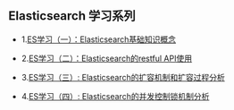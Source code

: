 ## Elasticsearch 学习系列
* 1.[ES学习（一）：Elasticsearch基础知识概念](./01.Elasticsearch基础知识概念.md)

* 2.[ES学习（二）：Elasticsearch的restful API使用](./02.Elasticsearch的restful%20api接口学习使用.md)

* 3.[ES学习（三）: Elasticsearch的扩容机制和扩容过程分析](./03.Elasticsearch扩容机制的选择.md)

* 4.[ES学习（四）: Elasticsearch的并发控制锁机制分析](./04.Elasticsearch的并发控制锁机制.md)
